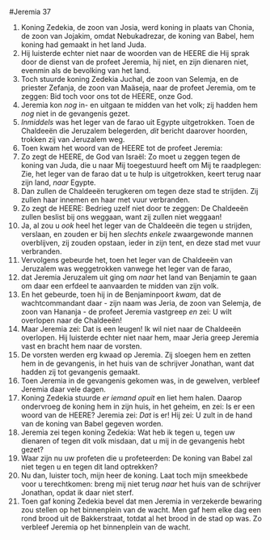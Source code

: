 #Jeremia 37
1. Koning Zedekia, de zoon van Josia, werd koning in plaats van Chonia, de zoon van Jojakim, omdat Nebukadrezar, de koning van Babel, hem koning had gemaakt in het land Juda.
2. Hij luisterde echter niet naar de woorden van de HEERE die Hij sprak door de dienst van de profeet Jeremia, hij niet, en zijn dienaren niet, evenmin als de bevolking van het land.
3. Toch stuurde koning Zedekia Juchal, de zoon van Selemja, en de priester Zefanja, de zoon van Maäseja, naar de profeet Jeremia, om te zeggen: Bid toch voor ons tot de HEERE, onze God.
4. Jeremia kon *nog* in- en uitgaan te midden van het volk; zij hadden hem *nog* niet in de gevangenis gezet.
5. *Inmiddels* was het leger van de farao uit Egypte uitgetrokken. Toen de Chaldeeën die Jeruzalem belegerden, *dit* bericht daarover hoorden, trokken zij van Jeruzalem weg.
6. Toen kwam het woord van de HEERE tot de profeet Jeremia:
7. Zo zegt de HEERE, de God van Israël: Zo moet u zeggen tegen de koning van Juda, die u naar Mij toegestuurd heeft om Mij te raadplegen: Zie, het leger van de farao dat u te hulp is uitgetrokken, keert terug naar zijn land, *naar* Egypte.
8. Dan zullen de Chaldeeën terugkeren om tegen deze stad te strijden. Zij zullen haar innemen en haar met vuur verbranden.
9. Zo zegt de HEERE: Bedrieg uzelf niet door te zeggen: De Chaldeeën zullen beslist bij ons weggaan, want zij zullen niet weggaan!
10. Ja, al zou u *ook* heel het leger van de Chaldeeën die tegen u strijden, verslaan, en zouden er bij hen *slechts enkele* zwaargewonde mannen overblijven, zij zouden opstaan, ieder in zijn tent, en deze stad met vuur verbranden.
11. Vervolgens gebeurde het, toen het leger van de Chaldeeën van Jeruzalem was weggetrokken vanwege het leger van de farao,
12. dat Jeremia Jeruzalem uit ging om *naar* het land van Benjamin te gaan om daar een erfdeel te aanvaarden te midden van zijn volk.
13. En het gebeurde, toen hij in de Benjaminpoort *kwam*, dat de wachtcommandant daar - zijn naam was Jeria, de zoon van Selemja, de zoon van Hananja - de profeet Jeremia vastgreep *en* zei: U wilt overlopen naar de Chaldeeën!
14. Maar Jeremia zei: Dat is een leugen! Ik wil niet naar de Chaldeeën overlopen. Hij luisterde echter niet naar hem, maar Jeria greep Jeremia vast en bracht hem naar de vorsten.
15. De vorsten werden erg kwaad op Jeremia. Zij sloegen hem en zetten hem in de gevangenis, in het huis van de schrijver Jonathan, want dat hadden zij tot gevangenis gemaakt.
16. Toen Jeremia in de gevangenis gekomen was, in de gewelven, verbleef Jeremia daar vele dagen.
17. Koning Zedekia stuurde *er iemand opuit* en liet hem halen. Daarop ondervroeg de koning hem in zijn huis, in het geheim, en zei: Is er een woord van de HEERE? Jeremia zei: *Dat* is er! Hij zei: U zult in de hand van de koning van Babel gegeven worden.
18. Jeremia zei tegen koning Zedekia: Wat heb ik tegen u, tegen uw dienaren of tegen dit volk misdaan, dat u mij in de gevangenis hebt gezet?
19. Waar zijn nu uw profeten die u profeteerden: De koning van Babel zal niet tegen u en tegen dit land optrekken?
20. Nu dan, luister toch, mijn heer de koning. Laat toch mijn smeekbede voor u terechtkomen: breng mij niet terug *naar* het huis van de schrijver Jonathan, opdat ik daar niet sterf.
21. Toen gaf koning Zedekia bevel dat men Jeremia in verzekerde bewaring zou stellen op het binnenplein van de wacht. Men gaf hem elke dag een rond brood uit de Bakkerstraat, totdat al het brood in de stad op was. Zo verbleef Jeremia op het binnenplein van de wacht.
